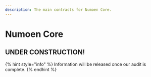 ```yaml
---
description: The main contracts for Numoen Core.
---
```


# Numoen Core

## UNDER CONSTRUCTION!

{% hint style="info" %}
Information will be released once our audit is complete.&#x20;
{% endhint %}


